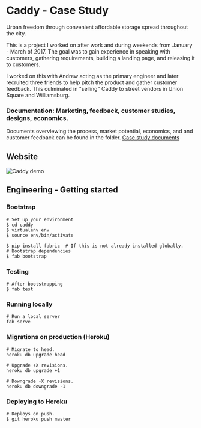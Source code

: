 # Caddy - Case Study
Urban freedom through convenient affordable storage spread throughout the city.

This is a project I worked on after work and during weekends from January - March of 2017. The goal was to gain experience in speaking with customers, gathering requirements, building a landing page, and releasing it to customers.

I worked on this with Andrew acting as the primary engineer and later recruited three friends to help pitch the product and gather customer feedback. This culminated in "selling" Caddy to street vendors in Union Square and Williamsburg.

### Documentation: Marketing, feedback, customer studies, designs, economics.
Documents overviewing the process, market potential, economics, and and customer feedback can be found in the  folder.
[Case study documents](https://github.com/cgil/caddy/tree/master/case_study_documents)


## Website
![Caddy demo](https://github.com/cgil/caddy/blob/master/caddy/static/img/caddy-landing-page.gif?raw=true)


## Engineering - Getting started

### Bootstrap
```
# Set up your environment
$ cd caddy
$ virtualenv env
$ source env/bin/activate

$ pip install fabric  # If this is not already installed globally.
# Bootstrap dependencies
$ fab bootstrap
```

### Testing
```
# After bootstrapping
$ fab test
```

### Running locally
```
# Run a local server
fab serve
```

### Migrations on production (Heroku)
```
# Migrate to head.
heroku db upgrade head

# Upgrade +X revisions.
heroku db upgrade +1

# Downgrade -X revisions.
heroku db downgrade -1
```

### Deploying to Heroku
```
# Deploys on push.
$ git heroku push master
```
